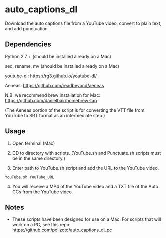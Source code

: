 # auto_captions_dl
Download the auto captions file from a YouTube video, convert to plain text, and add punctuation.

## Dependencies
Python 2.7 + (should be installed already on a Mac)

sed, rename, mv (should be installed already on a Mac)

youtube-dl: https://rg3.github.io/youtube-dl/

Aeneas: https://github.com/readbeyond/aeneas

N.B. we recommend brew installation for Mac: https://github.com/danielbair/homebrew-tap

(The Aeneas portion of the script is for converting the VTT file from YouTube to SRT format as an intermediate step.)

## Usage
1) Open terminal (Mac)

2) CD to directory with scripts. (YouTube.sh and Punctuate.sh scripts must be in the same directory.)

3) Enter path to YouTube.sh script and add the URL to the YouTube video.

`YouTube.sh YouTube_URL`

4) You will receive a MP4 of the YouTube video and a TXT file of the Auto CCs from the YouTube video.

## Notes

- These scripts have been designed for use on a Mac. For scripts that will work on a PC, see this repo: https://github.com/polizoto/auto_captions_dl_pc

